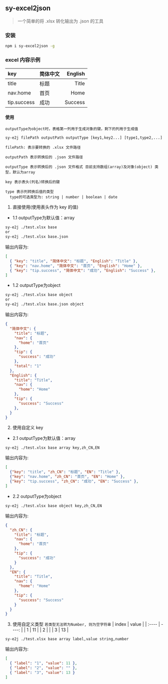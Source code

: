 ## sy-excel2json

> 一个简单的将 .xlsx 转化输出为 .json 的工具

### 安装

```bash
npm i sy-excel2json -g
```

### excel 内容示例

| key         |  简体中文  | English      |
| :------     | --------   | ----------: |
| title       |   标题     |  Title       |
| nav.home    |   首页     |  Home        |
| tip.success |   成功     |  Success     |

#### 使用
``` outputType为object时，表格第一列用于生成对象的键，剩下的列用于生成值  ```

```base
sy-e2j filePath outputPath outputType [key1,key2...] [type1,type2,...]

filePath: 表示要转换的 .xlsx 文件路径

outputPath 表示转换后的 .json 文件路径

outputType 表示转换后的 .json 文件格式 目前支持数组(array)及对象(object) 类型，默认为array

key 表示表头(列名)转换后的键

type 表示列转换后值的类型
  type的可选类型为: string | number | boolean | date
```

1. 直接使用(使用表头作为 key 的值)
- 1.1 outputType为默认值：array
```bash
sy-e2j ./test.xlsx base
or
sy-e2j ./test.xlsx base.json
```

输出内容为:

```json
[
  { "key": "title", "简体中文": "标题", "English": "Title" },
  { "key": "nav.home", "简体中文": "首页", "English": "Home" },
  { "key": "tip.success", "简体中文": "成功", "English": "Success" },
]
```
- 1.2 outputType为object
```bash
sy-e2j ./test.xlsx base object
or
sy-e2j ./test.xlsx base.json object
```
输出内容为:
```json
{
  "简体中文": {
    "title": "标题",
    "nav": {
      "home": "首页"
    },
    "tip": {
      "success": "成功"
    },
    "total": "1"
  },
  "English": {
    "title": "Title",
    "nav": {
      "home": "Home"
    },
    "tip": {
      "success": "Success"
    },
  }
}
```


2. 使用自定义 key

- 2.1 outputType为默认值：array

```base
sy-e2j ./test.xlsx base array key,zh_CN,EN
```

输出内容为:

```json
[
  {"key": "title", "zh_CN": "标题", "EN": "Title" },
  {"key": "nav.home", "zh_CN": "首页", "EN": "Home" },
  {"key": "tip.success", "zh_CN": "成功", "EN": "Success" },
]
```

- 2.2 outputType为object
```base
sy-e2j ./test.xlsx base object key,zh_CN,EN
```

输出内容为:

```json
{
  "zh_CN": {
    "title": "标题",
    "nav": {
      "home": "首页"
    },
    "tip": {
      "success": "成功"
    }
  },
  "EN": {
    "title": "Title",
    "nav": {
      "home": "Home"
    },
    "tip": {
      "success": "Success"
    }
  }
}
```

3. 使用自定义类型
``` 若类型无法转为Number, 则为空字符串 ```
| index | value |
| :---- | ----: |
| 1     |    11 |
| 2     |       |
| 3     |    13 |

```base
sy-e2j ./test.xlsx base array label,value string,number
```

输出内容为:

```json
[
  { "label": "1", "value": 11 },
  { "label": "2", "value": "" },
  { "label": "3", "value": 13 }
]
```